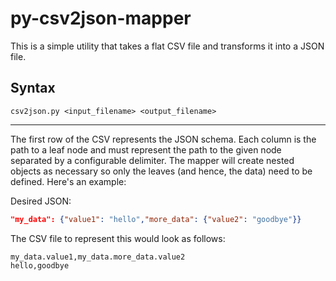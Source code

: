 py-csv2json-mapper
==================
This is a simple utility that takes a flat CSV file and transforms it into a JSON file.

Syntax
------

`csv2json.py <input_filename> <output_filename>`

***

The first row of the CSV represents the JSON schema. Each column is the path to a leaf node and must represent the path to the given node separated by a configurable delimiter. The mapper will create nested objects as necessary so only the leaves (and hence, the data) need to be defined. Here's an example:

Desired JSON:
```json
"my_data": {"value1": "hello","more_data": {"value2": "goodbye"}}
```

The CSV file to represent this would look as follows:
```
my_data.value1,my_data.more_data.value2
hello,goodbye
```